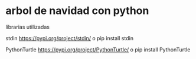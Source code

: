 # arbol de navidad con python
librarias utilizadas 

stdin https://pypi.org/project/stdin/ o
pip install stdin

PythonTurtle https://pypi.org/project/PythonTurtle/ o
pip install PythonTurtle
 
